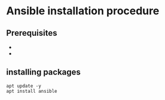 # Ansible installation procedure

## Prerequisites
-
-

## installing packages
```
apt update -y
apt install ansible
```
